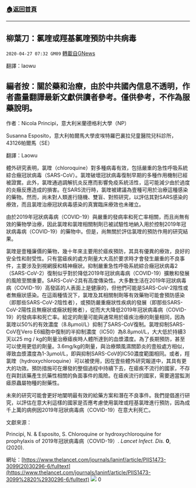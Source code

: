 ###  [:house:返回首頁](https://github.com/ourhimalayas/txt)
---

## 柳葉刀：氯喹或羥基氯喹預防中共病毒
`2020-04-27 07:32 GM09` [轉載自GNews](https://gnews.org/zh-hant/186664/)

翻譯：laowu

## 編者按：關於藥和治療，由於中共國內信息不透明，作者盡量翻譯最新文獻供讀者參考。僅供參考，不作為服藥說明。

作者：Nicola Principi，意大利米蘭德格利大學（NP）

Susanna Esposito，意大利帕爾馬大學皮埃特羅巴裏拉兒童醫院兒科診所，43126帕爾馬（SE）

翻譯：Laowu

體外研究表明，氯喹（chloroquine）對多種病毒有效，包括嚴重的急性呼吸系統綜合癥冠狀病毒（SARS-CoV）。氯喹破壞冠狀病毒復制早期的多種作用機制已經被證實。此外，氯喹通過調解抗炎反應而影響免疫系統活性，這可能減少由於過度的炎癥反應造成的損害。在SARS流行時，氯喹被建議為壹種可用於治療這種感染的藥物。然而，尚未對人類進行隨機、雙盲、對照研究，以評估其對SARS感染的療效，而且氯喹治療冠狀病毒感染的真實臨床療效也未確立。

由於2019年冠狀病毒病（COVID-19）與嚴重的發病率和死亡率相關，而且尚無有效的藥物學治療，因此氯喹和氯喹相關制劑已被試驗性地納入用於控制2019年冠狀病毒病（COVID-19）的藥物中。但是，尚無關於評估氯喹的預防作用的研究結果。

氯喹是壹種廉價的藥物，幾十年來主要用於瘧疾預防，其具有優異的療效，良好的安全性和耐受性。只有當瘧疾的處方劑量大大高於要求時才會發生嚴重的不良事件，主要涉及到視網膜和精神癥狀。抑制嚴重急性呼吸系統綜合癥冠狀病毒2（SARS-CoV-2）復制似乎對於降低2019年冠狀病毒病（COVID-19）擴散和發展的風險至關重要。SARS-CoV-2具有高度傳染性。大多數生活在2019年冠狀病毒病（COVID-19）高發區的人表面上是健康的，但他們可能是SARS-CoV-2陰性或者無癥狀感染。在這兩種情況下，氯喹及其相關制劑等有效藥物可能會預防感染（即那些SARS-CoV-2陰性者），或預防嚴重癥狀性疾病的發展（即那些SARS-CoV-2陽性且無癥狀或癥狀輕微者），從而大大降低2019年冠狀病毒病（COVID-19）的發病率和死亡率。給定的劑量可能與通常用於瘧疾治療的劑量相同，因為氯喹以50%的有效濃度（8.8μmol/L）抑制了SARS-CoV復制。氯喹抑制SARS-CoV在Vero E6細胞中復制的半抑制濃度（IC50）為8.8μmol/L，大大低於持續3天以25 mg / kg的劑量治療瘧疾時人體所達到的血漿濃度。為了長期預防，甚至可以使用更低的劑量。3.6mg/kg的劑量，與治療類風濕關節炎的壹般處方相似，導致血漿濃度為1-3μmol/L，即與抑制SARS-CoV的IC50濃度範圍相同。或者，羥氯喹（hydroxychloroquine）可以被使用，因在壹些體外研究報道中，其具有更大的功效。預防措施可在爆發的整個過程中持續下去，在瘧疾不流行的國家，不存在與對該藥產生抗藥性相關的負面事件的風險。在瘧疾流行的國家，需要適當監測瘧原蟲屬物種的耐藥性。

未來的研究可能會更好地闡明最有效的給藥方案和潛在不良事件。我們提倡進行研究，以評估在意大利這樣的國家是否應考慮使用氯喹或羥基氯喹進行預防，因為成千上萬的病例因2019年冠狀病毒病（COVID-19）在意大利死亡。

文獻來源：

Principi, N. & Esposito, S. Chloroquine or hydroxychloroquine for prophylaxis of 2019年冠狀病毒病（COVID-19）. *Lancet Infect. Dis.* **0**, (2020).

網址：[https://www.thelancet.com/journals/laninf/article/PIIS1473-3099(20)30296-6/fulltext](https://www.thelancet.com/journals/laninf/article/PIIS1473-3099%2820%2930296-6/fulltext)
![](https://s3.amazonaws.com/gnews-media-offload/wp-content/uploads/2020/04/27072920/Screen-Shot-2020-04-27-at-8.28.58-PM.png)
0
